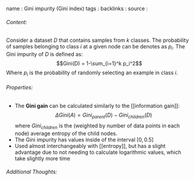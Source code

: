 name : Gini impurity (Gini index)
tags : 
backlinks : 
source : 

###### Content:

Consider a dataset $D$ that contains samples from $k$ classes. The probability of samples belonging to class $i$ at a given node can be denotes as $p_i$. The Gini impurity of $D$ is defined as:
$$Gini(D) = 1-\sum_{i=1}^k p_i^2$$
Where $p_i$ is the probability of randomly selecting an example in class $i$.

###### Properties:
- The **Gini gain** can be calculated similarly to the [[information gain]]: $$\Delta Gini(A) = Gini_{parent}(D)-Gini_{children}(D)$$ where $Gini_{children}$ is the (weighted by number of data points in each node) average entropy of the child nodes.
- The Gini impurity has values inside of the interval $[0, 0.5]$
- Used almost interchangeably with [[entropy]], but has a slight advantage due to not needing to calculate logarithmic values, which take slightly more time

###### Additional Thoughts:
